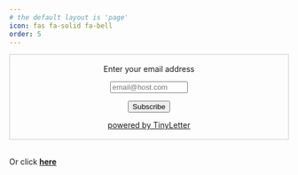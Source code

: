 ```yaml
---
# the default layout is 'page'
icon: fas fa-solid fa-bell
order: 5
---
```


<form style="border:1px solid #ccc; padding:3px; text-align:center;" 
  action="https://tinyletter.com/Sukhjinder" 
  method="post" 
  target="popupwindow" 
  onsubmit="window.open('https://tinyletter.com/Sukhjinder', 'popupwindow', 'scrollbars=yes,width=800,height=600');return true">
  <p>
    <label for="tlemail">
      Enter your email address
    </label>
  </p>
  <p class="block">
    <input type="text" style="width:140px" name="email" id="tlemail" placeholder="email@host.com"/>
  </p>
  <input type="hidden" value="1" name="embed"/>
  <input class="btn btn-primary" type="submit" value="Subscribe" />
  <p>
    <a href="https://tinyletter.com" target="_blank">
      powered by TinyLetter
    </a>
  </p>
</form>

<p>
  <br>
  Or click <a href="https://tinyletter.com/Sukhjinder" target="_blank"><b>here</b></a>
</p>

